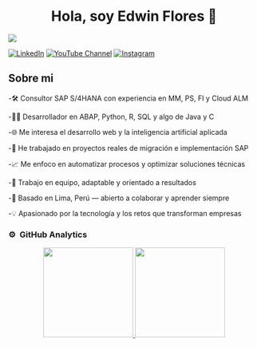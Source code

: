 <div align="center">
<h1 align="center">Hola, soy Edwin Flores 👋</h1>
</div>
<img src="https://imgur.com/a/mlxXgED.png">

[![LinkedIn](https://img.shields.io/badge/LinkedIn-0077B5?style=social&logo=linkedin)](https://www.linkedin.com/in/edwinflores19/)
[![YouTube Channel](https://img.shields.io/badge/YouTube-FF0000?style=social&logo=youtube)](https://www.youtube.com/@edwinfloressanchez3818)
[![Instagram](https://img.shields.io/badge/Instagram-E4405F?style=social&logo=instagram)](https://www.instagram.com/edwinflores_19/)

## Sobre mi

-🛠 Consultor SAP S/4HANA con experiencia en MM, PS, FI y Cloud ALM

-👨‍💻 Desarrollador en ABAP, Python, R, SQL y algo de Java y C

-🌐 Me interesa el desarrollo web y la inteligencia artificial aplicada

-🚀 He trabajado en proyectos reales de migración e implementación SAP

-📈 Me enfoco en automatizar procesos y optimizar soluciones técnicas

-🤝 Trabajo en equipo, adaptable y orientado a resultados

-📍 Basado en Lima, Perú — abierto a colaborar y aprender siempre

-💡 Apasionado por la tecnología y los retos que transforman empresas
<br>

### ⚙️  GitHub Analytics

<p align="center">
<a href="https://github.com/EdwinFlores19">
  <img height="180em" src="https://github-readme-stats-eight-theta.vercel.app/api?username=EdwinFlores19&show_icons=true&theme=algolia&include_all_commits=true&count_private=true"/>
  <img height="180em" src="https://github-readme-stats-eight-theta.vercel.app/api/top-langs/?username=EdwinFlores19&layout=compact&langs_count=8&theme=algolia"/>
</a>
</p>
